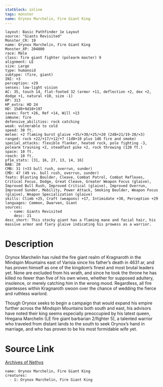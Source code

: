 ```yaml
---
statblock: inline
tags: monster
name: Orynox Marchelin, Fire Giant King
---
```

```statblock
layout: Basic Pathfinder 1e Layout
source: "Giants Revisited"
Monster_CR: 19
name: Orynox Marchelin, Fire Giant King
Monster_XP: 204800
race: Male
class: fire giant fighter (polearm master) 9
alignment: LE
size: Large
type: humanoid
subtype: (fire, giant)
INI: +3
perception: +29
senses: low-light vision
AC: 35, touch 14, flat-footed 32 (armor +11, deflection +2, dex +2, dodge +1, natural +10, size -1)
HP: 313
HP_extra: HD 24
HD: 15d8+9d10+197
saves: Fort +26, Ref +14, Will +13
immune: fire
defensive_abilities: rock catching
weak: vulnerable to cold
speed: 30 ft.
melee: +2 flaming burst glaive +35/+30/+25/+20 (2d8+21/19-20/×3)
ranged: rock +22/+17/+12/+7 (1d8+10 plus 1d6 fire and smoke)
special_attacks: flexible flanker, heated rock, pole fighting -3, polearm training +2, steadfast pike +2, rock throwing (120 ft.)
space: 10 ft.
reach: 10 ft.
pf1e_stats: [31, 16, 27, 13, 14, 16]
BAB: 20
CMB: 31 (+33 bull rush, overrun, sunder)
CMD: 47 (49 vs. bull rush, overrun, sunder)
feats: Blasting Boulder, Cleave, Combat Patrol, Combat Reflexes, Critical Focus, Dodge, Great Cleave, Greater Weapon Focus (glaive), Improved Bull Rush, Improved Critical (glaive), Improved Overrun, Improved Sunder, Mobility, Power Attack, Smoking Boulder, Weapon Focus (glaive), Weapon Specialization (glaive)
skills: Climb +25, Craft (weapons) +17, Intimidate +30, Perception +29
languages: Common, Dwarven, Giant
sources:
  - name: Giants Revisited
    desc: 21
desc_short: This stocky giant has a flaming mane and facial hair, his massive armor and fiery glaive indicating his prowess as a warrior.
```
# Description
Orynox Marchelin has ruled the fire giant realm of Kragnaroth in the Mindspin Mountains east of Varisia since his father’s death in 4631 ar, and has proven himself as one of the kingdom’s finest and most brutal leaders yet. None are excluded from his wrath, and since he took the throne he has killed no fewer than five of his own wives, whether for supposed adultery, insolence, or merely catching him in the wrong mood. Regardless, all fire giantesses within Kragnaroth swoon over the chance of wedding the fierce and ruthless warlord.

Though Orynox seeks to begin a campaign that would expand his empire further across the Mindspin Mountains both south and east, his advisors have noted their king seems especially preoccupied by his latest queen, Hregana Marchelin (LE fire giant barbarian 2/fighter 5), a talented warrior who traveled from distant lands to the south to seek Orynox’s hand in marriage, and who has proven to be his most formidable wife yet.
# Source Link
[Archives of Nethys](https://aonprd.com/MonsterDisplay.aspx?ItemName=Orynox%20Marchelin%2C%20Fire%20Giant%20King)
```encounter-table
name: Orynox Marchelin, Fire Giant King
creatures:
  - 1: Orynox Marchelin, Fire Giant King
```
